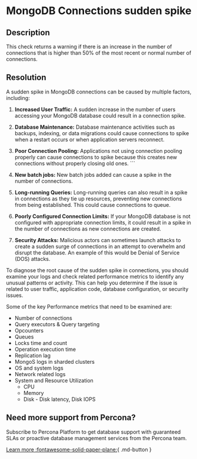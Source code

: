 # MongoDB Connections sudden spike

## Description
This check returns a warning if there is an increase in the number of connections that is higher than 50% of the most recent or normal number of connections.

## Resolution

A sudden spike in MongoDB connections can be caused by multiple factors, including:

1. **Increased User Traffic:** A sudden increase in the number of users accessing your MongoDB database could result in a connection spike.

2. **Database Maintenance:** Database maintenance activities such as backups, indexing, or data migrations could cause connections to spike when a restart occurs or when application servers reconnect.

3. **Poor Connection Pooling:** Applications not using connection pooling properly can cause connections to spike because this creates new connections without properly closing old ones. ```

4. **New batch jobs:** New batch jobs added can cause a spike in the number of connections.

5. **Long-running Queries:** Long-running queries can also result in a spike in connections as they tie up resources, preventing new connections from being established. This could cause connections to queue.

6. **Poorly Configured Connection Limits:** If your MongoDB database is not configured with appropriate connection limits, it could result in a spike in the number of connections as new connections are created.

7. **Security Attacks:** Malicious actors can sometimes launch attacks to create a sudden surge of connections in an attempt to overwhelm and disrupt the database. An example of this would be Denial of Service (DOS) attacks. 


To diagnose the root cause of the sudden spike in connections, you should examine your logs and check related performance metrics to identify any unusual patterns or activity. This can help you determine if the issue is related to user traffic, application code, database configuration, or security issues.

Some of the key Performance metrics that need to be examined are:
- Number of connections
- Query executors & Query targeting
- Opcounters
- Queues
- Locks time and count
- Operation execution time
- Replication lag
- MongoS logs in sharded clusters
- OS and system logs
- Network related logs
- System and Resource Utilization
  - CPU 
  - Memory
  - Disk - Disk latency, Disk IOPS




## Need more support from Percona?
Subscribe to Percona Platform to get database support with guaranteed SLAs or proactive database management services from the Percona team.

[Learn more :fontawesome-solid-paper-plane:](https://per.co.na/subscribe){ .md-button }
